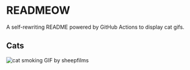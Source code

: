 # READMEOW

A self-rewriting README powered by GitHub Actions to display cat gifs.

## Cats

![cat smoking GIF by sheepfilms](https://media0.giphy.com/media/l0ExdMHUDKteztyfe/200.gif?cid=9acd02daxepjnolyayl3h2qpm9kz271zncgve6h6dyj948qa&ep=v1_gifs_search&rid=200.gif&ct=g)
